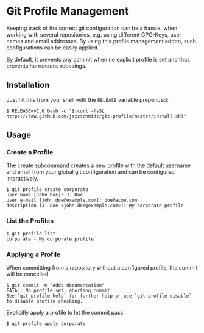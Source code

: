 # Git Profile Management

Keeping track of the correct git configuration can be a hassle,
when working with several repositories, e.g. using different
GPG-Keys, user names and email addresses. By using this profile
management addon, such configurations can be easily applied.

By default, it prevents any commit when no explicit profile is
set and thus prevents horrendous rebasings.

## Installation
Just hit this from your shell with the `RELEASE` variable prepended:

```
$ RELEASE=v1.0 bash -c "$(curl -fsSL https://raw.github.com/jazzschmidt/git-profile/master/install.sh)"
```


## Usage
### Create a Profile
The create subcommand creates a new profile with the default
username and email from your global git configuration and can be
configured interactively.

```
$ git profile create corporate
user name [John Doe]: J. Doe
user e-mail [john.doe@example.com]: doe@acme.com
description [J. Doe <john.doe@example.com>]: My corporate profile 
```

### List the Profiles
```
$ git profile list
corporate - My corporate profile
```

### Applying a Profile
When committing from a repository without a configured profile,
the commit will be cancelled.
```
$ git commit -m "Adds documentation"
FATAL: No profile set, aborting commit.
See `git profile help` for further help or use `git profile disable` to disable profile checking.
```

Explicitly apply a profile to let the commit pass:
```
$ git profile apply corporate
```
